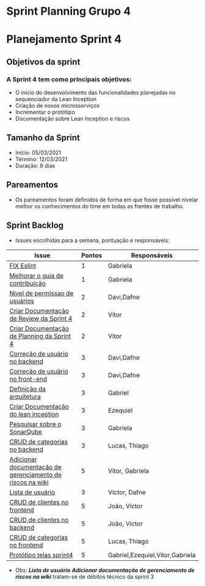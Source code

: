 # Sprint Planning Grupo 4

# Planejamento Sprint 4

## Objetivos da sprint

### A Sprint 4 tem como principais objetivos: 

- O início do desenvolvimento das funcionalidades planejadas no sequenciador da Lean Inception
- Criação de novos microsserviços
- Incrementar o protótipo
- Documentação sobre Lean Inception e riscos

## Tamanho da Sprint

- Início: 05/03/2021
- Término: 12/03/2021
- Duração: 8 dias

## Pareamentos

- Os pareamentos foram definidos de forma em que fosse possível nivelar melhor os conhecimentos do time em todas
as frentes de trabalho.

## Sprint Backlog

- Issues escolhidas para a semana, pontuação e responsaveis:

|Issue|Pontos|Responsáveis|
|--|--|--|
|[FIX Eslint](https://github.com/fga-eps-mds/2020-2-G4/issues/71)|1|Gabriela|
|[Melhorar o guia de contribuição](https://github.com/fga-eps-mds/2020-2-G4/issues/68)|1|Gabriela|
|[Nivel de permissao de usuários](https://github.com/fga-eps-mds/2020-2-G4/issues/58)|2|Davi,Dafne|
|[Criar Documentação de Review da Sprint 4](https://github.com/fga-eps-mds/2020-2-G4/issues/67)|2|Vitor|
|[Criar Documentação de Planning da Sprint 4](https://github.com/fga-eps-mds/2020-2-G4/issues/66)|2|Vitor|
|[Correção de usuário no backend](https://github.com/fga-eps-mds/2020-2-G4/issues/60)|3|Davi,Dafne|
|[Correção de usuário no front-end](https://github.com/fga-eps-mds/2020-2-G4/issues/61)|3|Davi,Dafne|
|[Definição da arquitetura](https://github.com/fga-eps-mds/2020-2-G4/issues/16)|3|Gabriel|
|[Criar Documentação do lean inception](https://github.com/fga-eps-mds/2020-2-G4/issues/70)|3|Ezequiel|
|[Pesquisar sobre o SonarQube](https://github.com/fga-eps-mds/2020-2-G4/issues/69)|3|Gabriela|
|[CRUD de categorias no backend](https://github.com/fga-eps-mds/2020-2-G4/issues/63)|3|Lucas, Thiago|
|[Adicionar documentação de gerenciamento de riscos na wiki](https://github.com/fga-eps-mds/2020-2-G4/issues/43)|5|Vitor, Gabriela|
|[Lista de usuário](https://github.com/fga-eps-mds/2020-2-G4/issues/51)|3|Victor, Dafne|
|[CRUD de clientes no frontend](https://github.com/fga-eps-mds/2020-2-G4/issues/64)|5|João, Victor|
|[CRUD de clientes no backend](https://github.com/fga-eps-mds/2020-2-G4/issues/62)|5|João, Victor|
|[CRUD de categorias no frontend](https://github.com/fga-eps-mds/2020-2-G4/issues/65)|5|Lucas, Thiago|
|[Protótipo telas sprint4 ](https://github.com/fga-eps-mds/2020-2-G4/issues/68)|5|Gabriel,Ezequiel,Vitor,Gabriela|

- Obs: ***Lista de usuário*** ***Adicionar documentação de gerenciamento de riscos na wiki*** tratam-se de débitos técnico da sprint 3

